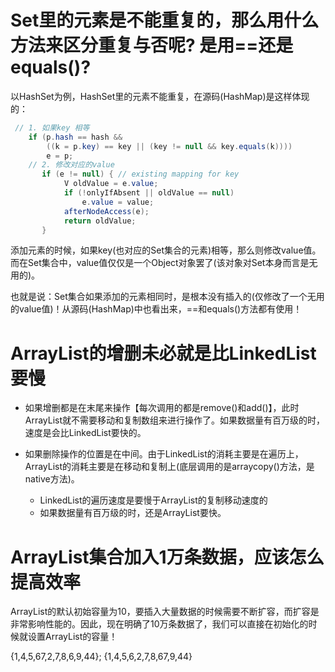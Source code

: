 # Set里的元素是不能重复的，那么用什么方法来区分重复与否呢? 是用==还是equals()?
以HashSet为例，HashSet里的元素不能重复，在源码(HashMap)是这样体现的：
```java
 // 1. 如果key 相等  
    if (p.hash == hash &&
        ((k = p.key) == key || (key != null && key.equals(k))))
        e = p;
    // 2. 修改对应的value
       if (e != null) { // existing mapping for key
            V oldValue = e.value;
            if (!onlyIfAbsent || oldValue == null)
                e.value = value;
            afterNodeAccess(e);
            return oldValue;
       }
```
添加元素的时候，如果key(也对应的Set集合的元素)相等，那么则修改value值。而在Set集合中，value值仅仅是一个Object对象罢了(该对象对Set本身而言是无用的)。

也就是说：Set集合如果添加的元素相同时，是根本没有插入的(仅修改了一个无用的value值)！从源码(HashMap)中也看出来，==和equals()方法都有使用！

# ArrayList的增删未必就是比LinkedList要慢
- 如果增删都是在末尾来操作【每次调用的都是remove()和add()】，此时ArrayList就不需要移动和复制数组来进行操作了。如果数据量有百万级的时，速度是会比LinkedList要快的。

- 如果删除操作的位置是在中间。由于LinkedList的消耗主要是在遍历上，ArrayList的消耗主要是在移动和复制上(底层调用的是arraycopy()方法，是native方法)。

    - LinkedList的遍历速度是要慢于ArrayList的复制移动速度的
    - 如果数据量有百万级的时，还是ArrayList要快。

# ArrayList集合加入1万条数据，应该怎么提高效率
ArrayList的默认初始容量为10，要插入大量数据的时候需要不断扩容，而扩容是非常影响性能的。因此，现在明确了10万条数据了，我们可以直接在初始化的时候就设置ArrayList的容量！

{1,4,5,67,2,7,8,6,9,44};
{1,4,5,6,2,7,8,67,9,44}